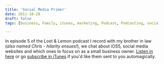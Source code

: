 ```yaml
---
title: 'Social Media Primer'
date: 2011-10-20
draft: false
tags: [business, Family, itunes, marketing, Podcast, Podcasting, social media, Technology]

---
```


In episode 5 of the Lost & Lemon podcast I record with my brother in law (_also named Chris - hilarity ensues!_), we chat about iOS5, social media websites and which ones to focus on as a small business owner. [Listen in here](http://ssktn.com/podcasts/lostandlemon/005-lost-lemon-cake-in-your-bathtub-of-social-media/) or go [subscribe in iTunes](http://click.linksynergy.com/fs-bin/stat?id=6PFrOqNV4B8&offerid=146261&type=3&subid=0&tmpid=1826&RD_PARM1=http%253A%252F%252Fitunes.apple.com%252Fca%252Fpodcast%252Fid467564174%253Fuo%253D4%2526partnerId%253D30) if you'd like them sent to you automagically.